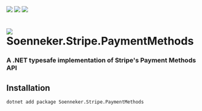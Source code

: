 [![](https://img.shields.io/nuget/v/soenneker.stripe.paymentmethods.svg?style=for-the-badge)](https://www.nuget.org/packages/soenneker.stripe.paymentmethods/)
[![](https://img.shields.io/github/actions/workflow/status/soenneker/soenneker.stripe.paymentmethods/publish-package.yml?style=for-the-badge)](https://github.com/soenneker/soenneker.stripe.paymentmethods/actions/workflows/publish-package.yml)
[![](https://img.shields.io/nuget/dt/soenneker.stripe.paymentmethods.svg?style=for-the-badge)](https://www.nuget.org/packages/soenneker.stripe.paymentmethods/)

# ![](https://user-images.githubusercontent.com/4441470/224455560-91ed3ee7-f510-4041-a8d2-3fc093025112.png) Soenneker.Stripe.PaymentMethods
### A .NET typesafe implementation of Stripe's Payment Methods API

## Installation

```
dotnet add package Soenneker.Stripe.PaymentMethods
```
